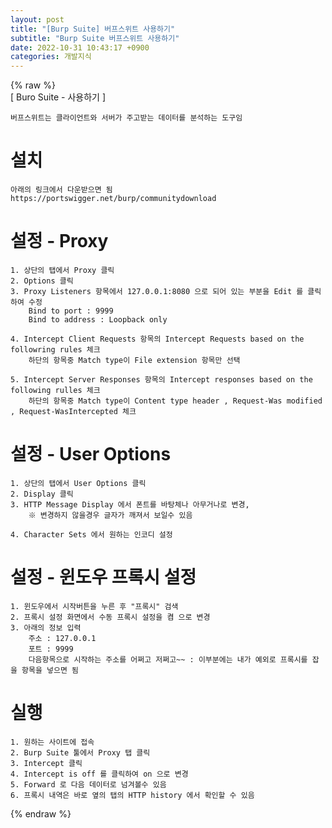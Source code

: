 ```yaml
---  
layout: post  
title: "[Burp Suite] 버프스위트 사용하기"  
subtitle: "Burp Suite 버프스위트 사용하기"  
date: 2022-10-31 10:43:17 +0900  
categories: 개발지식  
---  
```

{% raw %}  
[ Buro Suite - 사용하기 ]  
  
	버프스위트는 클라이언트와 서버가 주고받는 데이터를 분석하는 도구임  
  
# 설치  
	아래의 링크에서 다운받으면 됨  
	https://portswigger.net/burp/communitydownload  
  
# 설정 - Proxy  
	1. 상단의 탭에서 Proxy 클릭  
	2. Options 클릭  
	3. Proxy Listeners 항목에서 127.0.0.1:8080 으로 되어 있는 부분을 Edit 를 클릭하여 수정  
		Bind to port : 9999  
		Bind to address : Loopback only  
  
	4. Intercept Client Requests 항목의 Intercept Requests based on the followring rules 체크  
		하단의 항목중 Match type이 File extension 항목만 선택  
  
	5. Intercept Server Responses 항목의 Intercept responses based on the following rulles 체크  
		하단의 항목중 Match type이 Content type header , Request-Was modified , Request-WasIntercepted 체크  
  
# 설정 - User Options  
	1. 상단의 탭에서 User Options 클릭  
	2. Display 클릭  
	3. HTTP Message Display 에서 폰트를 바탕체나 아무거나로 변경,  
		※ 변경하지 않을경우 글자가 깨져서 보일수 있음  
  
	4. Character Sets 에서 원하는 인코디 설정  
  
# 설정 - 윈도우 프록시 설정  
  
	1. 윈도우에서 시작버튼을 누른 후 "프록시" 검색  
	2. 프록시 설정 화면에서 수동 프록시 설정을 켬 으로 변경  
	3. 아래의 정보 입력  
		주소 : 127.0.0.1  
		포트 : 9999  
		다음항목으로 시작하는 주소를 어쩌고 저쩌고~~ : 이부분에는 내가 예외로 프록시를 잡을 항목을 넣으면 됨  
  
# 실행  
  
	1. 원하는 사이트에 접속  
	2. Burp Suite 툴에서 Proxy 탭 클릭  
	3. Intercept 클릭  
	4. Intercept is off 를 클릭하여 on 으로 변경  
	5. Forward 로 다음 데이터로 넘겨볼수 있음  
	6. 프록시 내역은 바로 옆의 탭의 HTTP history 에서 확인할 수 있음  
  
{% endraw %}